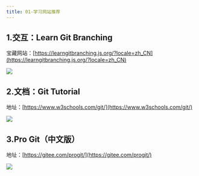 ```yaml
---
title: 01-学习网站推荐
---
```

## 1.交互：Learn Git Branching

宝藏网站：[https://learngitbranching.js.org/?locale=zh_CN](https://learngitbranching.js.org/?locale=zh_CN)

![](https://javgo-images.oss-cn-beijing.aliyuncs.com/2023-10-04-014505.png)

## 2.文档：Git Tutorial

地址：[https://www.w3schools.com/git/](https://www.w3schools.com/git/)

![](https://javgo-images.oss-cn-beijing.aliyuncs.com/2023-10-04-014422.png)

## 3.Pro Git（中文版）

地址：[https://gitee.com/progit/](https://gitee.com/progit/)

![](https://javgo-images.oss-cn-beijing.aliyuncs.com/2023-10-04-015542.png)